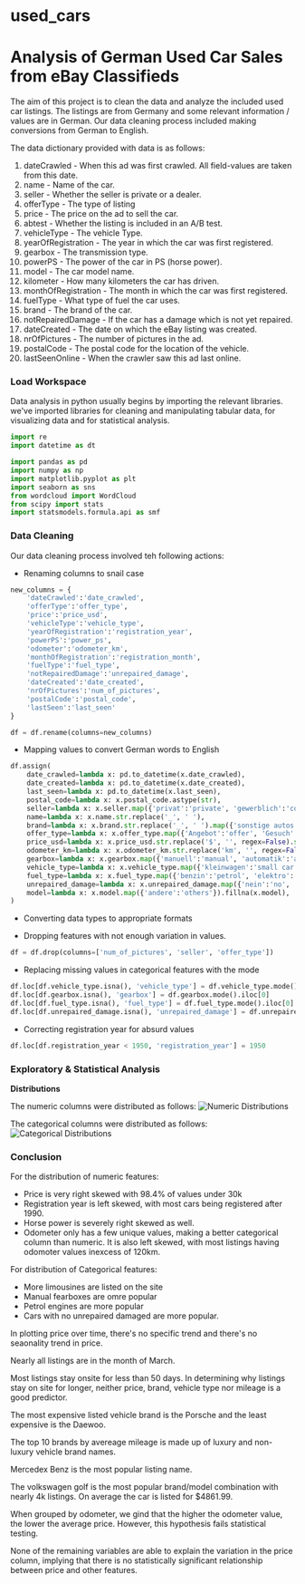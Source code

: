 # used_cars
# Analysis of German Used Car Sales from eBay Classifieds

The aim of this project is to clean the data and analyze the included used car listings. The listings are from Germany and some relevant information / values are in German. Our data cleaning process included making conversions from German to English. 

The data dictionary provided with data is as follows:

1. dateCrawled - When this ad was first crawled. All field-values are taken from this date.
2. name - Name of the car.
3. seller - Whether the seller is private or a dealer.
4. offerType - The type of listing
5. price - The price on the ad to sell the car.
6. abtest - Whether the listing is included in an A/B test.
7. vehicleType - The vehicle Type.
8. yearOfRegistration - The year in which the car was first registered.
9. gearbox - The transmission type.
10. powerPS - The power of the car in PS (horse power).
11. model - The car model name.
12. kilometer - How many kilometers the car has driven.
13. monthOfRegistration - The month in which the car was first registered.
14. fuelType - What type of fuel the car uses.
15. brand - The brand of the car.
16. notRepairedDamage - If the car has a damage which is not yet repaired.
17. dateCreated - The date on which the eBay listing was created.
18. nrOfPictures - The number of pictures in the ad.
19. postalCode - The postal code for the location of the vehicle.
20. lastSeenOnline - When the crawler saw this ad last online.

### Load Workspace

Data analysis in python usually begins by importing the relevant libraries. 
we've imported libraries for cleaning and manipulating tabular data, for visualizing data and for statistical analysis.

```python
import re
import datetime as dt

import pandas as pd
import numpy as np
import matplotlib.pyplot as plt
import seaborn as sns
from wordcloud import WordCloud
from scipy import stats
import statsmodels.formula.api as smf
```

### Data Cleaning

Our data cleaning process involved teh following actions:
* Renaming columns to snail case

```python
new_columns = {
    'dateCrawled':'date_crawled',  
    'offerType':'offer_type', 
    'price':'price_usd',
    'vehicleType':'vehicle_type', 
    'yearOfRegistration':'registration_year', 
    'powerPS':'power_ps', 
    'odometer':'odometer_km',
    'monthOfRegistration':'registration_month', 
    'fuelType':'fuel_type', 
    'notRepairedDamage':'unrepaired_damage', 
    'dateCreated':'date_created', 
    'nrOfPictures':'num_of_pictures', 
    'postalCode':'postal_code', 
    'lastSeen':'last_seen'
}

df = df.rename(columns=new_columns)
```

* Mapping values to convert German words to English

```python
df.assign(
    date_crawled=lambda x: pd.to_datetime(x.date_crawled),
    date_created=lambda x: pd.to_datetime(x.date_created),
    last_seen=lambda x: pd.to_datetime(x.last_seen),
    postal_code=lambda x: x.postal_code.astype(str),
    seller=lambda x: x.seller.map({'privat':'private', 'gewerblich':'commercial'}).fillna(x.seller),
    name=lambda x: x.name.str.replace('_', ' '),
    brand=lambda x: x.brand.str.replace('_', ' ').map({'sonstige autos':'other cars'}).fillna(x.brand),
    offer_type=lambda x: x.offer_type.map({'Angebot':'offer', 'Gesuch':'request'}).fillna(x.offer_type),
    price_usd=lambda x: x.price_usd.str.replace('$', '', regex=False).str.replace(',','', regex=False).astype(float),
    odometer_km=lambda x: x.odometer_km.str.replace('km', '', regex=False).str.replace(',','', regex=False).astype(float),
    gearbox=lambda x: x.gearbox.map({'manuell':'manual', 'automatik':'automatic'}).fillna(x.gearbox),
    vehicle_type=lambda x: x.vehicle_type.map({'kleinwagen':'small car', 'kombi':'station wagon', 'cabrio':'convertible', 'andere':'others'}).fillna(x.vehicle_type),
    fuel_type=lambda x: x.fuel_type.map({'benzin':'petrol', 'elektro':'electric', 'andere':'others'}).fillna(x.fuel_type),
    unrepaired_damage=lambda x: x.unrepaired_damage.map({'nein':'no', 'ja':'yes'}).fillna(x.unrepaired_damage),
    model=lambda x: x.model.map({'andere':'others'}).fillna(x.model),
)
```

* Converting data types to appropriate formats

* Dropping features with not enough variation in values.

```python
df = df.drop(columns=['num_of_pictures', 'seller', 'offer_type'])
```

* Replacing missing values in categorical features with the mode

```python
df.loc[df.vehicle_type.isna(), 'vehicle_type'] = df.vehicle_type.mode().iloc[0]
df.loc[df.gearbox.isna(), 'gearbox'] = df.gearbox.mode().iloc[0]
df.loc[df.fuel_type.isna(), 'fuel_type'] = df.fuel_type.mode().iloc[0]
df.loc[df.unrepaired_damage.isna(), 'unrepaired_damage'] = df.unrepaired_damage.mode().iloc[0]
```

* Correcting registration year for absurd values

```python
df.loc[df.registration_year < 1950, 'registration_year'] = 1950
```


### Exploratory & Statistical Analysis

**Distributions**

The numeric columns were distributed as follows:
![Numeric Distributions](LINK)

The categorical columns were distributed as follows:
![Categorical Distributions](LINK)


### Conclusion

For the distribution of numeric features:
* Price is very right skewed with 98.4% of values under 30k
* Registration year is left skewed, with most cars being registered after 1990.
* Horse power is severely right skewed as well.
* Odometer only has a few unique values, making a better categorical column than numeric. It is also left skewed, with most listings having odomoter values inexcess of 120km.

For distribution of Categorical features:
* More limousines are listed on the site
* Manual fearboxes are omre popular
* Petrol engines are more popular
* Cars with no unrepaired damaged are more popular.

In plotting price over time, there's no specific trend and there's no seaonality trend in price.

Nearly all listings are in the month of March.

Most listings stay onsite for less than 50 days. In determining why listings stay on site for longer, neither price, brand, vehicle type nor mileage is a good predictor.

The most expensive listed vehicle brand is the Porsche and the least expensive is the Daewoo.

The top 10 brands by avereage mileage is made up of luxury and non-luxury vehicle brand names.

Mercedex Benz is the most popular listing name.

The volkswagen golf is the most popular brand/model combination with nearly 4k listings. On average the car is listed for $4861.99.

When grouped by odometer, we gind that the higher the odometer value, the lower the average price. However, this hypothesis fails statistical testing.

None of the remaining variables are able to explain the variation in the price column, implying that there is no statistically significant relationship between price and other features. 

